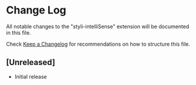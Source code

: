 # Change Log

All notable changes to the "styli-intelliSense" extension will be documented in this file.

Check [Keep a Changelog](http://keepachangelog.com/) for recommendations on how to structure this file.

## [Unreleased]

- Initial release
